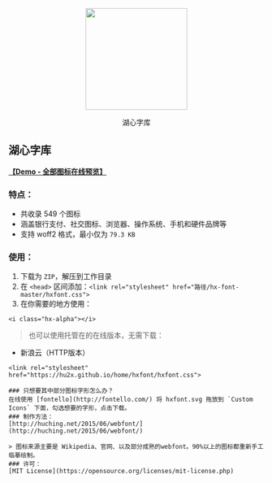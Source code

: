 <p align="center"><img height="200" width="200" src="https://hu2x.github.io/home/hxfont/hxalpha.svg"></p>
<p align="center">&#28246;&#24515;&#23383;&#24211;</p>

## 湖心字库

**[【Demo - 全部图标在线预览】](https://hu2x.github.io/home/hxfont/demo.html)**

### 特点：
- 共收录 549 个图标
- 涵盖银行支付、社交图标、浏览器、操作系统、手机和硬件品牌等
- 支持 woff2 格式，最小仅为 `79.3 KB` 

### 使用：
1. 下载为 `ZIP`，解压到工作目录
2. 在 `<head>` 区间添加：`<link rel="stylesheet" href="路径/hx-font-master/hxfont.css">`
3. 在你需要的地方使用：
```
<i class="hx-alpha"></i>
```
> 也可以使用托管在的在线版本，无需下载：

* 新浪云（HTTP版本）
```
<link rel="stylesheet" href="https://hu2x.github.io/home/hxfont/hxfont.css">

### 只想要其中部分图标字形怎么办？
在线使用 [fontello](http://fontello.com/) 将 hxfont.svg 拖放到 `Custom Icons` 下面，勾选想要的字形，点击下载。
### 制作方法：
[http://huching.net/2015/06/webfont/](http://huching.net/2015/06/webfont/)

> 图标来源主要是 Wikipedia、官网、以及部分成熟的webfont。90%以上的图标都重新手工临摹绘制。
### 许可：
[MIT License](https://opensource.org/licenses/mit-license.php)
